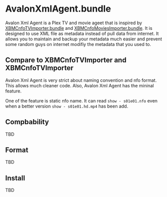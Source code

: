 # AvalonXmlAgent.bundle

Avalon Xml Agent is a Plex TV and movie ageet that is inspired by [XBMCnfoTVImporter.bundle](https://github.com/gboudreau/XBMCnfoTVImporter.bundle) and [XBMCnfoMoviesImporter.bundle](https://github.com/gboudreau/XBMCnfoMoviesImporter.bundle).
It is designed to use XML file as metadata instead of pull data from internet.
It allows you to maintain and backup your metadata much easier and prevent some random guys on internet modifiy the metadata that you used to.

## Compare to XBMCnfoTVImporter and XBMCnfoTVImporter
Avalon Xml Agent is very strict about naming convention and nfo format. This allows much cleaner code. Also, Avalon Xml Agent has the mininal feature.

One of the feature is static nfo name. It can read `show - s01e01.nfo` even when a better version `show - s01e01.hd.mp4` has been add.

## Compbability
TBD

## Format
TBD

## Install
TBD

